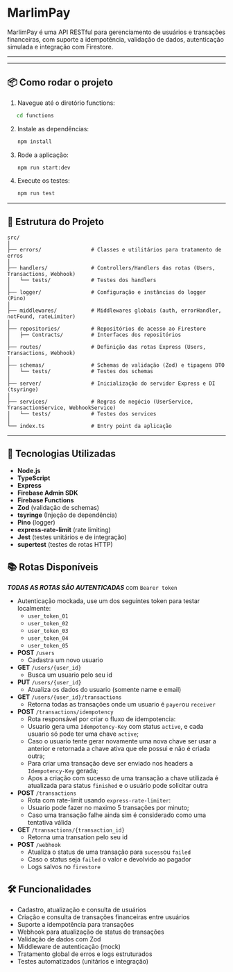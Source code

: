 # MarlimPay

MarlimPay é uma API RESTful para gerenciamento de usuários e transações financeiras, com suporte a idempotência, validação de dados, autenticação simulada e integração com Firestore.

---

---

## 📦 Como rodar o projeto

1. Navegue até o diretório functions:

```bash
   cd functions
```

2. Instale as dependências:

   ```bash
   npm install
   ```

3. Rode a aplicação:

   ```bash
   npm run start:dev
   ```

4. Execute os testes:
   ```bash
   npm run test
   ```

---

## 📁 Estrutura do Projeto

```
src/
│
├── errors/                # Classes e utilitários para tratamento de erros
│
├── handlers/              # Controllers/Handlers das rotas (Users, Transactions, Webhook)
│   └── tests/             # Testes dos handlers
│
├── logger/                # Configuração e instâncias do logger (Pino)
│
├── middlewares/           # Middlewares globais (auth, errorHandler, notFound, rateLimiter)
│
├── repositories/          # Repositórios de acesso ao Firestore
│   ├── Contracts/         # Interfaces dos repositórios
│
├── routes/                # Definição das rotas Express (Users, Transactions, Webhook)
│
├── schemas/               # Schemas de validação (Zod) e tipagens DTO
│   └── tests/             # Testes dos schemas
│
├── server/                # Inicialização do servidor Express e DI (tsyringe)
│
├── services/              # Regras de negócio (UserService, TransactionService, WebhookService)
│   └── tests/             # Testes dos services
│
└── index.ts               # Entry point da aplicação
```

---

## 🚀 Tecnologias Utilizadas

- **Node.js**
- **TypeScript**
- **Express**
- **Firebase Admin SDK**
- **Firebase Functions**
- **Zod** (validação de schemas)
- **tsyringe** (Injeção de dependência)
- **Pino** (logger)
- **express-rate-limit** (rate limiting)
- **Jest** (testes unitários e de integração)
- **supertest** (testes de rotas HTTP)

## 📚 Rotas Disponíveis

**_TODAS AS ROTAS SÃO AUTENTICADAS_** com `Bearer token`

- Autenticação mockada, use um dos seguintes token para testar localmente:
  - `user_token_01`
  - `user_token_02`
  - `user_token_03`
  - `user_token_04`
  - `user_token_05`
- **POST** `/users`
  - Cadastra um novo usuario
- **GET** `/users/{user_id}`
  - Busca um usuario pelo seu id
- **PUT** `/users/{user_id}`
  - Atualiza os dados do usuario (somente name e email)
- **GET** `/users/{user_id}/transactions`
  - Retorna todas as transações onde um usuario é `payer`ou `receiver`
- **POST** `/transactions/idempotency`
  - Rota responsável por criar o fluxo de idempotencia:
  - Usuario gera uma `Idempotency-Key` com status `active`, e cada usuario só pode ter uma chave `active`;
  - Caso o usuario tente gerar novamente uma nova chave ser usar a anterior e retornada a chave ativa que ele possui e não é criada outra;
  - Para criar uma transação deve ser enviado nos headers a `Idempotency-Key` gerada;
  - Apos a criação com sucesso de uma transação a chave utilizada é atualizada para status `finished` e o usuário pode solicitar outra
- **POST** `/transactions`
  - Rota com rate-limit usando `express-rate-limiter`:
  - Usuario pode fazer no maximo 5 transações por minuto;
  - Caso uma transação falhe ainda sim é considerado como uma tentativa válida
- **GET** `/transactions/{transaction_id}`
  - Retorna uma transation pelo seu id
- **POST** `/webhook`
  - Atualiza o status de uma transação para `sucess`ou `failed`
  - Caso o status seja `failed` o valor e devolvido ao pagador
  - Logs salvos no `firestore`

## 🛠️ Funcionalidades

- Cadastro, atualização e consulta de usuários
- Criação e consulta de transações financeiras entre usuários
- Suporte a idempotência para transações
- Webhook para atualização de status de transações
- Validação de dados com Zod
- Middleware de autenticação (mock)
- Tratamento global de erros e logs estruturados
- Testes automatizados (unitários e integração)
